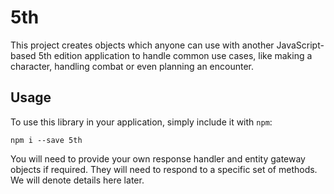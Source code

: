 <!--
    5th edition, a library for 5th edition D&D applications.
    Copyright (C) 2017  Ryan Y.

    This program is free software: you can redistribute it and/or modify
    it under the terms of the GNU General Public License as published by
    the Free Software Foundation, either version 3 of the License, or
    (at your option) any later version.

    This program is distributed in the hope that it will be useful,
    but WITHOUT ANY WARRANTY; without even the implied warranty of
    MERCHANTABILITY or FITNESS FOR A PARTICULAR PURPOSE.  See the
    GNU General Public License for more details.

    You should have received a copy of the GNU General Public License
    along with this program.  If not, see <https://www.gnu.org/licenses/>.
  -->
# 5th
This project creates objects which anyone can use with another JavaScript-based
5th edition application to handle common use cases, like making a character,
handling combat or even planning an encounter.

## Usage
To use this library in your application, simply include it with `npm`:

```
npm i --save 5th
```

You will need to provide your own response handler and entity gateway objects if
required.  They will need to respond to a specific set of methods.  We will
denote details here later.
